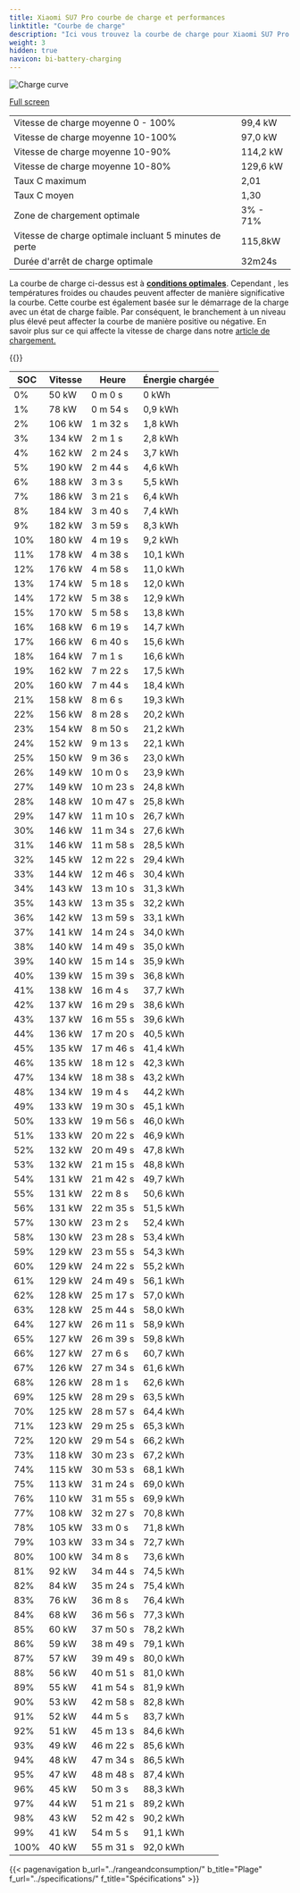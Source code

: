 ```yaml
---
title: Xiaomi SU7 Pro courbe de charge et performances
linktitle: "Courbe de charge"
description: "Ici vous trouvez la courbe de charge pour Xiaomi SU7 Pro."
weight: 3
hidden: true
navicon: bi-battery-charging
---
```

<!-- markdownlint-disable MD033 -->
<img src="/images/models/xiaomi/su7/su7_pro/chargingcurve.svg" alt="Charge curve" class="img-fluid">

[Full screen](/images/models/xiaomi/su7/su7_pro/chargingcurve.svg)


<table class="table table-striped border">
<tbody>
<tr>
<td>Vitesse de charge moyenne 0 - 100%</td><td>99,4 kW</td>
</tr>
<tr>
<td>Vitesse de charge moyenne 10-100%</td><td>97,0 kW</td>
</tr>
<tr>
<td>Vitesse de charge moyenne 10-90%</td><td>114,2 kW</td>
</tr>
<tr>
<td>Vitesse de charge moyenne 10-80%</td><td>129,6 kW</td>
</tr>
<tr>
<td>Taux C maximum</td><td>2,01</td>
</tr>
<tr>
<td>Taux C moyen</td><td>1,30</td>
</tr>
<tr>
<td>Zone de chargement optimale</td><td>3% - 71%</td>
</tr>
<tr>
<td>Vitesse de charge optimale incluant 5 minutes de perte</td><td>115,8kW</td>
</tr>
<tr>
<td>Durée d'arrêt de charge optimale</td><td>32m24s</td>
</tr>
</tbody>
</table>


La courbe de charge ci-dessus est à **[conditions optimales](../../../../../technology/battery/charging/#temperature)**. Cependant , les températures froides ou chaudes peuvent affecter de manière significative la courbe. Cette courbe est également basée sur le démarrage de la charge avec un état de charge faible. Par conséquent, le branchement à un niveau plus élevé peut affecter la courbe de manière positive ou négative. En savoir plus sur ce qui affecte la vitesse de charge dans notre [article de chargement.](../../../../../technology/battery/charging/)


{{<evkxdisplayaddarticle />}}
<table class="table table-striped border">
<thead>
<tr><th>SOC</th><th>Vitesse</th><th>Heure</th><th>Énergie chargée</th></tr>
</thead>
<tbody>
<tr>
<td>0%</td><td>50 kW</td><td> 0 m 0 s </td><td>0 kWh </td>
</tr>
<tr>
<td>1%</td><td>78 kW</td><td> 0 m 54 s </td><td>0,9 kWh </td>
</tr>
<tr>
<td>2%</td><td>106 kW</td><td> 1 m 32 s </td><td>1,8 kWh </td>
</tr>
<tr>
<td>3%</td><td>134 kW</td><td> 2 m 1 s </td><td>2,8 kWh </td>
</tr>
<tr>
<td>4%</td><td>162 kW</td><td> 2 m 24 s </td><td>3,7 kWh </td>
</tr>
<tr>
<td>5%</td><td>190 kW</td><td> 2 m 44 s </td><td>4,6 kWh </td>
</tr>
<tr>
<td>6%</td><td>188 kW</td><td> 3 m 3 s </td><td>5,5 kWh </td>
</tr>
<tr>
<td>7%</td><td>186 kW</td><td> 3 m 21 s </td><td>6,4 kWh </td>
</tr>
<tr>
<td>8%</td><td>184 kW</td><td> 3 m 40 s </td><td>7,4 kWh </td>
</tr>
<tr>
<td>9%</td><td>182 kW</td><td> 3 m 59 s </td><td>8,3 kWh </td>
</tr>
<tr>
<td>10%</td><td>180 kW</td><td> 4 m 19 s </td><td>9,2 kWh </td>
</tr>
<tr>
<td>11%</td><td>178 kW</td><td> 4 m 38 s </td><td>10,1 kWh </td>
</tr>
<tr>
<td>12%</td><td>176 kW</td><td> 4 m 58 s </td><td>11,0 kWh </td>
</tr>
<tr>
<td>13%</td><td>174 kW</td><td> 5 m 18 s </td><td>12,0 kWh </td>
</tr>
<tr>
<td>14%</td><td>172 kW</td><td> 5 m 38 s </td><td>12,9 kWh </td>
</tr>
<tr>
<td>15%</td><td>170 kW</td><td> 5 m 58 s </td><td>13,8 kWh </td>
</tr>
<tr>
<td>16%</td><td>168 kW</td><td> 6 m 19 s </td><td>14,7 kWh </td>
</tr>
<tr>
<td>17%</td><td>166 kW</td><td> 6 m 40 s </td><td>15,6 kWh </td>
</tr>
<tr>
<td>18%</td><td>164 kW</td><td> 7 m 1 s </td><td>16,6 kWh </td>
</tr>
<tr>
<td>19%</td><td>162 kW</td><td> 7 m 22 s </td><td>17,5 kWh </td>
</tr>
<tr>
<td>20%</td><td>160 kW</td><td> 7 m 44 s </td><td>18,4 kWh </td>
</tr>
<tr>
<td>21%</td><td>158 kW</td><td> 8 m 6 s </td><td>19,3 kWh </td>
</tr>
<tr>
<td>22%</td><td>156 kW</td><td> 8 m 28 s </td><td>20,2 kWh </td>
</tr>
<tr>
<td>23%</td><td>154 kW</td><td> 8 m 50 s </td><td>21,2 kWh </td>
</tr>
<tr>
<td>24%</td><td>152 kW</td><td> 9 m 13 s </td><td>22,1 kWh </td>
</tr>
<tr>
<td>25%</td><td>150 kW</td><td> 9 m 36 s </td><td>23,0 kWh </td>
</tr>
<tr>
<td>26%</td><td>149 kW</td><td> 10 m 0 s </td><td>23,9 kWh </td>
</tr>
<tr>
<td>27%</td><td>149 kW</td><td> 10 m 23 s </td><td>24,8 kWh </td>
</tr>
<tr>
<td>28%</td><td>148 kW</td><td> 10 m 47 s </td><td>25,8 kWh </td>
</tr>
<tr>
<td>29%</td><td>147 kW</td><td> 11 m 10 s </td><td>26,7 kWh </td>
</tr>
<tr>
<td>30%</td><td>146 kW</td><td> 11 m 34 s </td><td>27,6 kWh </td>
</tr>
<tr>
<td>31%</td><td>146 kW</td><td> 11 m 58 s </td><td>28,5 kWh </td>
</tr>
<tr>
<td>32%</td><td>145 kW</td><td> 12 m 22 s </td><td>29,4 kWh </td>
</tr>
<tr>
<td>33%</td><td>144 kW</td><td> 12 m 46 s </td><td>30,4 kWh </td>
</tr>
<tr>
<td>34%</td><td>143 kW</td><td> 13 m 10 s </td><td>31,3 kWh </td>
</tr>
<tr>
<td>35%</td><td>143 kW</td><td> 13 m 35 s </td><td>32,2 kWh </td>
</tr>
<tr>
<td>36%</td><td>142 kW</td><td> 13 m 59 s </td><td>33,1 kWh </td>
</tr>
<tr>
<td>37%</td><td>141 kW</td><td> 14 m 24 s </td><td>34,0 kWh </td>
</tr>
<tr>
<td>38%</td><td>140 kW</td><td> 14 m 49 s </td><td>35,0 kWh </td>
</tr>
<tr>
<td>39%</td><td>140 kW</td><td> 15 m 14 s </td><td>35,9 kWh </td>
</tr>
<tr>
<td>40%</td><td>139 kW</td><td> 15 m 39 s </td><td>36,8 kWh </td>
</tr>
<tr>
<td>41%</td><td>138 kW</td><td> 16 m 4 s </td><td>37,7 kWh </td>
</tr>
<tr>
<td>42%</td><td>137 kW</td><td> 16 m 29 s </td><td>38,6 kWh </td>
</tr>
<tr>
<td>43%</td><td>137 kW</td><td> 16 m 55 s </td><td>39,6 kWh </td>
</tr>
<tr>
<td>44%</td><td>136 kW</td><td> 17 m 20 s </td><td>40,5 kWh </td>
</tr>
<tr>
<td>45%</td><td>135 kW</td><td> 17 m 46 s </td><td>41,4 kWh </td>
</tr>
<tr>
<td>46%</td><td>135 kW</td><td> 18 m 12 s </td><td>42,3 kWh </td>
</tr>
<tr>
<td>47%</td><td>134 kW</td><td> 18 m 38 s </td><td>43,2 kWh </td>
</tr>
<tr>
<td>48%</td><td>134 kW</td><td> 19 m 4 s </td><td>44,2 kWh </td>
</tr>
<tr>
<td>49%</td><td>133 kW</td><td> 19 m 30 s </td><td>45,1 kWh </td>
</tr>
<tr>
<td>50%</td><td>133 kW</td><td> 19 m 56 s </td><td>46,0 kWh </td>
</tr>
<tr>
<td>51%</td><td>133 kW</td><td> 20 m 22 s </td><td>46,9 kWh </td>
</tr>
<tr>
<td>52%</td><td>132 kW</td><td> 20 m 49 s </td><td>47,8 kWh </td>
</tr>
<tr>
<td>53%</td><td>132 kW</td><td> 21 m 15 s </td><td>48,8 kWh </td>
</tr>
<tr>
<td>54%</td><td>131 kW</td><td> 21 m 42 s </td><td>49,7 kWh </td>
</tr>
<tr>
<td>55%</td><td>131 kW</td><td> 22 m 8 s </td><td>50,6 kWh </td>
</tr>
<tr>
<td>56%</td><td>131 kW</td><td> 22 m 35 s </td><td>51,5 kWh </td>
</tr>
<tr>
<td>57%</td><td>130 kW</td><td> 23 m 2 s </td><td>52,4 kWh </td>
</tr>
<tr>
<td>58%</td><td>130 kW</td><td> 23 m 28 s </td><td>53,4 kWh </td>
</tr>
<tr>
<td>59%</td><td>129 kW</td><td> 23 m 55 s </td><td>54,3 kWh </td>
</tr>
<tr>
<td>60%</td><td>129 kW</td><td> 24 m 22 s </td><td>55,2 kWh </td>
</tr>
<tr>
<td>61%</td><td>129 kW</td><td> 24 m 49 s </td><td>56,1 kWh </td>
</tr>
<tr>
<td>62%</td><td>128 kW</td><td> 25 m 17 s </td><td>57,0 kWh </td>
</tr>
<tr>
<td>63%</td><td>128 kW</td><td> 25 m 44 s </td><td>58,0 kWh </td>
</tr>
<tr>
<td>64%</td><td>127 kW</td><td> 26 m 11 s </td><td>58,9 kWh </td>
</tr>
<tr>
<td>65%</td><td>127 kW</td><td> 26 m 39 s </td><td>59,8 kWh </td>
</tr>
<tr>
<td>66%</td><td>127 kW</td><td> 27 m 6 s </td><td>60,7 kWh </td>
</tr>
<tr>
<td>67%</td><td>126 kW</td><td> 27 m 34 s </td><td>61,6 kWh </td>
</tr>
<tr>
<td>68%</td><td>126 kW</td><td> 28 m 1 s </td><td>62,6 kWh </td>
</tr>
<tr>
<td>69%</td><td>125 kW</td><td> 28 m 29 s </td><td>63,5 kWh </td>
</tr>
<tr>
<td>70%</td><td>125 kW</td><td> 28 m 57 s </td><td>64,4 kWh </td>
</tr>
<tr>
<td>71%</td><td>123 kW</td><td> 29 m 25 s </td><td>65,3 kWh </td>
</tr>
<tr>
<td>72%</td><td>120 kW</td><td> 29 m 54 s </td><td>66,2 kWh </td>
</tr>
<tr>
<td>73%</td><td>118 kW</td><td> 30 m 23 s </td><td>67,2 kWh </td>
</tr>
<tr>
<td>74%</td><td>115 kW</td><td> 30 m 53 s </td><td>68,1 kWh </td>
</tr>
<tr>
<td>75%</td><td>113 kW</td><td> 31 m 24 s </td><td>69,0 kWh </td>
</tr>
<tr>
<td>76%</td><td>110 kW</td><td> 31 m 55 s </td><td>69,9 kWh </td>
</tr>
<tr>
<td>77%</td><td>108 kW</td><td> 32 m 27 s </td><td>70,8 kWh </td>
</tr>
<tr>
<td>78%</td><td>105 kW</td><td> 33 m 0 s </td><td>71,8 kWh </td>
</tr>
<tr>
<td>79%</td><td>103 kW</td><td> 33 m 34 s </td><td>72,7 kWh </td>
</tr>
<tr>
<td>80%</td><td>100 kW</td><td> 34 m 8 s </td><td>73,6 kWh </td>
</tr>
<tr>
<td>81%</td><td>92 kW</td><td> 34 m 44 s </td><td>74,5 kWh </td>
</tr>
<tr>
<td>82%</td><td>84 kW</td><td> 35 m 24 s </td><td>75,4 kWh </td>
</tr>
<tr>
<td>83%</td><td>76 kW</td><td> 36 m 8 s </td><td>76,4 kWh </td>
</tr>
<tr>
<td>84%</td><td>68 kW</td><td> 36 m 56 s </td><td>77,3 kWh </td>
</tr>
<tr>
<td>85%</td><td>60 kW</td><td> 37 m 50 s </td><td>78,2 kWh </td>
</tr>
<tr>
<td>86%</td><td>59 kW</td><td> 38 m 49 s </td><td>79,1 kWh </td>
</tr>
<tr>
<td>87%</td><td>57 kW</td><td> 39 m 49 s </td><td>80,0 kWh </td>
</tr>
<tr>
<td>88%</td><td>56 kW</td><td> 40 m 51 s </td><td>81,0 kWh </td>
</tr>
<tr>
<td>89%</td><td>55 kW</td><td> 41 m 54 s </td><td>81,9 kWh </td>
</tr>
<tr>
<td>90%</td><td>53 kW</td><td> 42 m 58 s </td><td>82,8 kWh </td>
</tr>
<tr>
<td>91%</td><td>52 kW</td><td> 44 m 5 s </td><td>83,7 kWh </td>
</tr>
<tr>
<td>92%</td><td>51 kW</td><td> 45 m 13 s </td><td>84,6 kWh </td>
</tr>
<tr>
<td>93%</td><td>49 kW</td><td> 46 m 22 s </td><td>85,6 kWh </td>
</tr>
<tr>
<td>94%</td><td>48 kW</td><td> 47 m 34 s </td><td>86,5 kWh </td>
</tr>
<tr>
<td>95%</td><td>47 kW</td><td> 48 m 48 s </td><td>87,4 kWh </td>
</tr>
<tr>
<td>96%</td><td>45 kW</td><td> 50 m 3 s </td><td>88,3 kWh </td>
</tr>
<tr>
<td>97%</td><td>44 kW</td><td> 51 m 21 s </td><td>89,2 kWh </td>
</tr>
<tr>
<td>98%</td><td>43 kW</td><td> 52 m 42 s </td><td>90,2 kWh </td>
</tr>
<tr>
<td>99%</td><td>41 kW</td><td> 54 m 5 s </td><td>91,1 kWh </td>
</tr>
<tr>
<td>100%</td><td>40 kW</td><td> 55 m 31 s </td><td>92,0 kWh </td>
</tr>
</tbody>
</table>


{{< pagenavigation b_url="../rangeandconsumption/" b_title="Plage" f_url="../specifications/" f_title="Spécifications" >}}
